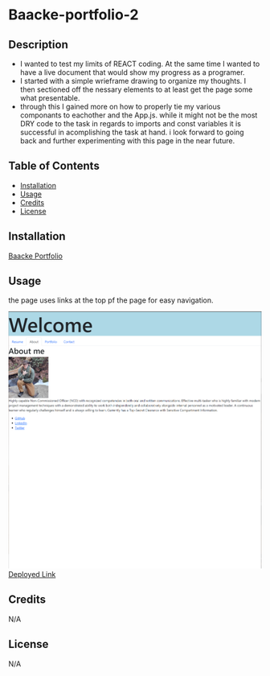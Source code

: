 # Baacke-portfolio-2

## Description


- I wanted to test my limits of REACT coding. At the same time I wanted to have a live document that would show my progress as a programer.
- I  started with a simple wrieframe drawing to organize my thoughts. I then sectioned off the nessary elements to at least get the page some what presentable. 
- through this  I gained more on how to properly tie my various componants to eachother and the App.js. while it might not be the most DRY code to the task in regards to imports and const variables it is successful in acomplishing the task at hand. i look forward to going back and further experimenting with this page in the near future.
## Table of Contents 

- [Installation](#installation)
- [Usage](#usage)
- [Credits](#credits)
- [License](#license)

## Installation


[Baacke Portfolio](https://github.com/CrowTrooper202/Baacke-portfolio-2)


## Usage

the page uses links at the top pf the page for easy navigation.

![portfolio screenshot](./src/components/utils/photos/Portfolio2.PNG)
[Deployed Link](https://crowtrooper202.github.io/Baacke-portfolio-2/#about )



## Credits

N/A

## License

N/A